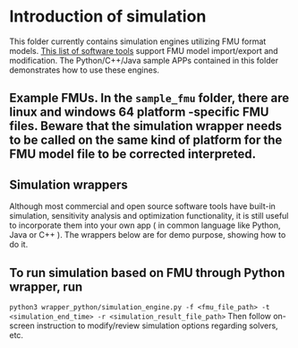 # Introduction of simulation

This folder currently contains simulation engines utilizing FMU format models. [This list of software tools](https://fmi-standard.org/tools/) support FMU model import/export and modification. 
The Python/C++/Java sample APPs contained in this folder demonstrates how to 
use these engines. 

## Example FMUs. In the ```sample_fmu``` folder, there are linux and windows 64 platform -specific FMU files. Beware that the simulation wrapper needs to be called on the same kind of platform for the FMU model file to be corrected interpreted.

## Simulation wrappers

Although most commercial and open source software tools have built-in simulation, sensitivity analysis and optimization functionality, it is still useful to incorporate them into your own app ( in common language like Python, Java or C++ ). The wrappers below are for demo purpose, showing how to do it.

## To run simulation based on FMU through Python wrapper, run
```python3 wrapper_python/simulation_engine.py -f <fmu_file_path> -t <simulation_end_time> -r <simulation_result_file_path>```
Then follow on-screen instruction to modify/review simulation options regarding solvers, etc. 


